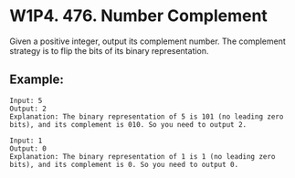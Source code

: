 # W1P4. 476. Number Complement

Given a positive integer, output its complement number. The complement strategy is to flip the bits of its binary representation.

## Example:
``` 
Input: 5
Output: 2
Explanation: The binary representation of 5 is 101 (no leading zero bits), and its complement is 010. So you need to output 2.

Input: 1
Output: 0
Explanation: The binary representation of 1 is 1 (no leading zero bits), and its complement is 0. So you need to output 0.
```
